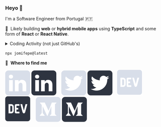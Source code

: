 ### Heyo 👋

I'm a Software Engineer from Portugal 🇵🇹

💙 &nbsp;Likely building **web** or **hybrid mobile apps** using **TypeScript** and some form of **React** or **React Native**.

<details>
<summary>Coding Activity (not just GitHub's)</summary>

### Coding Frequency

[![wakatime](https://wakatime.com/share/@e43c70f4-aa53-43c9-9aaf-800f002e09d8/5e5ba0ab-6993-4550-bf58-e0f08d623586.svg)](https://wakatime.com#gh-dark-mode-only)
[![wakatime](https://wakatime.com/share/@e43c70f4-aa53-43c9-9aaf-800f002e09d8/5f4ea6fe-ea86-49f4-a845-8635f008bf21.svg)](https://wakatime.com#gh-light-mode-only)

### Top Languages (all time)

[![wakatime](https://wakatime.com/share/@e43c70f4-aa53-43c9-9aaf-800f002e09d8/766f1053-54e8-4059-ba44-954d543a9cae.svg)](https://wakatime.com#gh-dark-mode-only)
[![wakatime](https://wakatime.com/share/@e43c70f4-aa53-43c9-9aaf-800f002e09d8/8b7a2bfd-0c53-49fd-9b9b-426808db2374.svg)](https://wakatime.com#gh-light-mode-only)

</details>

```bash
npx jomifepe@latest
```

💬 &nbsp;**Where to find me**

[![linkedin logo](https://raw.githubusercontent.com/jomifepe/jomifepe/main/img/linkedin-light.svg)](https://www.linkedin.com/in/jomifepe#gh-dark-mode-only)
[![linkedin logo](https://raw.githubusercontent.com/jomifepe/jomifepe/main/img/linkedin-dark.svg)](https://www.linkedin.com/in/jomifepe#gh-light-mode-only)
&nbsp;&nbsp;
[![twitter logo](https://raw.githubusercontent.com/jomifepe/jomifepe/main/img/twitter-light.svg)](https://twitter.com/jomifepe#gh-dark-mode-only)
[![twitter logo](https://raw.githubusercontent.com/jomifepe/jomifepe/main/img/twitter-dark.svg)](https://twitter.com/jomifepe#gh-light-mode-only)
&nbsp;&nbsp;
[![dev logo](https://raw.githubusercontent.com/jomifepe/jomifepe/main/img/dev-light.svg)](https://dev.to/jomifepe#gh-dark-mode-only)
[![dev logo](https://raw.githubusercontent.com/jomifepe/jomifepe/main/img/dev-dark.svg)](https://dev.to/jomifepe#gh-light-mode-only)
&nbsp;&nbsp;
[![medium logo](https://raw.githubusercontent.com/jomifepe/jomifepe/main/img/medium-light.svg)](https://medium.com/@jomifepe#gh-dark-mode-only)
[![medium logo](https://raw.githubusercontent.com/jomifepe/jomifepe/main/img/medium-dark.svg)](https://medium.com/@jomifepe#gh-light-mode-only)
